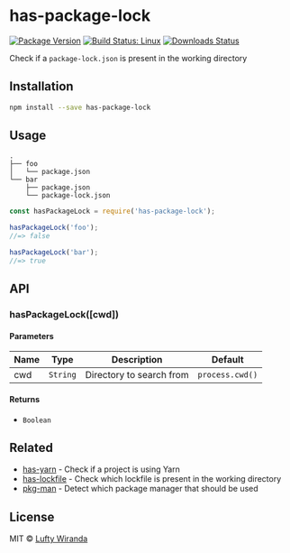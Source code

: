 # has-package-lock

[![Package Version](https://img.shields.io/npm/v/has-package-lock.svg)](https://www.npmjs.com/package/has-package-lock)
[![Build Status: Linux](https://img.shields.io/travis/luftywiranda13/has-package-lock/master.svg)](https://travis-ci.org/luftywiranda13/has-package-lock)
[![Downloads Status](https://img.shields.io/npm/dm/has-package-lock.svg)](https://npm-stat.com/charts.html?package=has-package-lock&from=2016-04-01)

Check if a `package-lock.json` is present in the working directory

## Installation

```sh
npm install --save has-package-lock
```

## Usage

```
.
├── foo
│   └── package.json
└── bar
    ├── package.json
    └── package-lock.json
```

```js
const hasPackageLock = require('has-package-lock');

hasPackageLock('foo');
//=> false

hasPackageLock('bar');
//=> true
```

## API

### hasPackageLock([cwd]) 

#### Parameters

| Name | Type | Description | Default |
| ---- | ---- | ----------- | -------- |
| cwd | `String` | Directory to search from | `process.cwd()` |

#### Returns

- `Boolean`

## Related

- [has-yarn](https://github.com/sindresorhus/has-yarn) - Check if a project is using Yarn
- [has-lockfile](https://github.com/luftywiranda13/has-lockfile) - Check which lockfile is present in the working directory
- [pkg-man](https://github.com/luftywiranda13/pkg-man) - Detect which package manager that should be used

## License

MIT &copy; [Lufty Wiranda](https://www.instagram.com/luftywiranda13)
